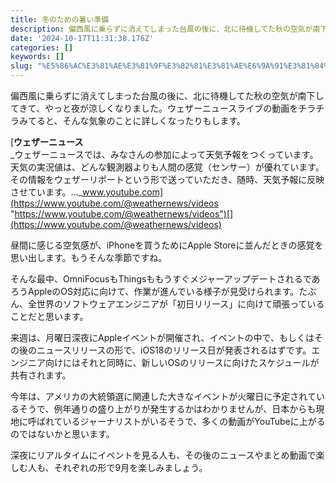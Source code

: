 ```yaml
---
title: 冬のための暑い準備
description: 偏西風に乗らずに消えてしまった台風の後に、北に待機してた秋の空気が南下してきて、やっと夜が涼しくなりました。ウェザーニュースライブの動画をチラチラみてると、そんな気象のことに詳しくなったりもします。
date: '2024-10-17T11:31:38.176Z'
categories: []
keywords: []
slug: "%E5%86%AC%E3%81%AE%E3%81%9F%E3%82%81%E3%81%AE%E6%9A%91%E3%81%84%E6%BA%96%E5%82%99"
---
```

偏西風に乗らずに消えてしまった台風の後に、北に待機してた秋の空気が南下してきて、やっと夜が涼しくなりました。ウェザーニュースライブの動画をチラチラみてると、そんな気象のことに詳しくなったりもします。

[**ウェザーニュース**  
_ウェザーニュースでは、みなさんの参加によって天気予報をつくっています。 天気の実況値は、どんな観測器よりも人間の感覚（センサー）が優れています。 その情報をウェザーリポートという形で送っていただき、随時、天気予報に反映させています。…_www.youtube.com](https://www.youtube.com/@weathernews/videos "https://www.youtube.com/@weathernews/videos")[](https://www.youtube.com/@weathernews/videos)

昼間に感じる空気感が、iPhoneを買うためにApple Storeに並んだときの感覚を思い出します。もうそんな季節ですね。

そんな最中、OmniFocusもThingsももうすぐメジャーアップデートされるであろうAppleのOS対応に向けて、作業が進んでいる様子が見受けられます。たぶん、全世界のソフトウェアエンジニアが「初日リリース」に向けて頑張っていることだと思います。

来週は、月曜日深夜にAppleイベントが開催され、イベントの中で、もしくはその後のニュースリリースの形で、iOS18のリリース日が発表されるはずです。エンジニア向けにはそれと同時に、新しいOSのリリースに向けたスケジュールが共有されます。

今年は、アメリカの大統領選に関連した大きなイベントが火曜日に予定されているそうで、例年通りの盛り上がりが発生するかはわかりませんが、日本からも現地に呼ばれているジャーナリストがいるそうで、多くの動画がYouTubeに上がるのではないかと思います。

深夜にリアルタイムにイベントを見る人も、その後のニュースやまとめ動画で楽しむ人も、それぞれの形で9月を楽しみましょう。